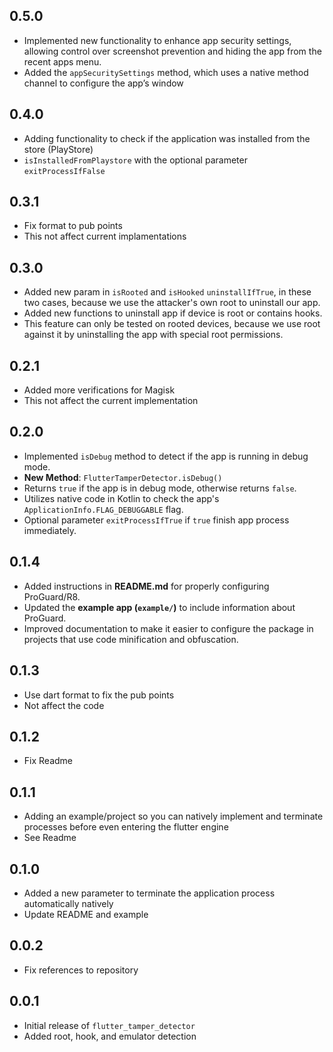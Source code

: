 ## 0.5.0
* Implemented new functionality to enhance app security settings, allowing control over screenshot prevention and hiding the app from the recent apps menu.
* Added the `appSecuritySettings` method, which uses a native method channel to configure the app’s window

## 0.4.0
* Adding functionality to check if the application was installed from the store (PlayStore)
* `isInstalledFromPlaystore` with the optional parameter `exitProcessIfFalse`

## 0.3.1
* Fix format to pub points
* This not affect current implamentations

## 0.3.0
* Added new param in `isRooted` and `isHooked` `uninstallIfTrue`, in these two cases, because we use the attacker's own root to uninstall our app.
* Added new functions to uninstall app if device is root or contains hooks.
* This feature can only be tested on rooted devices, because we use root against it by uninstalling the app with special root permissions.

## 0.2.1
* Added more verifications for Magisk
* This not affect the current implementation

## 0.2.0
* Implemented `isDebug` method to detect if the app is running in debug mode.
* **New Method**: `FlutterTamperDetector.isDebug()`
* Returns `true` if the app is in debug mode, otherwise returns `false`.
* Utilizes native code in Kotlin to check the app's `ApplicationInfo.FLAG_DEBUGGABLE` flag.
* Optional parameter `exitProcessIfTrue` if `true` finish app process immediately.

## 0.1.4 
* Added instructions in **README.md** for properly configuring ProGuard/R8.  
* Updated the **example app (`example/`)** to include information about ProGuard.  
* Improved documentation to make it easier to configure the package in projects that use code minification and obfuscation.  

## 0.1.3
* Use dart format to fix the pub points
* Not affect the code

## 0.1.2
* Fix Readme

## 0.1.1
* Adding an example/project so you can natively implement and terminate processes before even entering the flutter engine
* See Readme

## 0.1.0
* Added a new parameter to terminate the application process automatically natively
* Update README and example

## 0.0.2
* Fix references to repository

## 0.0.1

* Initial release of `flutter_tamper_detector`
* Added root, hook, and emulator detection
